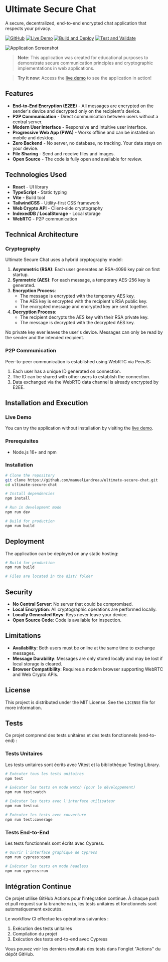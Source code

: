 # Ultimate Secure Chat

A secure, decentralized, end-to-end encrypted chat application that respects your privacy.

[![GitHub](https://img.shields.io/badge/GitHub-Repository-blue?logo=github)](https://github.com/manuelLandreau/ultimate-secure-chat)
[![Live Demo](https://img.shields.io/badge/Live-Demo-green?logo=web)](https://ultimate-secure-chat.vercel.app)
[![Build and Deploy](https://github.com/manuelLandreau/ultimate-secure-chat/actions/workflows/deploy.yml/badge.svg)](https://github.com/manuelLandreau/ultimate-secure-chat/actions/workflows/deploy.yml)
[![Test and Validate](https://github.com/manuelLandreau/ultimate-secure-chat/actions/workflows/test.yml/badge.svg)](https://github.com/manuelLandreau/ultimate-secure-chat/actions/workflows/test.yml)

![Application Screenshot](./screenshot.png)

> **Note**: This application was created for educational purposes to demonstrate secure communication principles and cryptographic implementations in web applications.

> **Try it now**: Access the [live demo](https://ultimate-secure-chat.vercel.app) to see the application in action!

## Features

- **End-to-End Encryption (E2EE)** - All messages are encrypted on the sender's device and decrypted only on the recipient's device.
- **P2P Communication** - Direct communication between users without a central server.
- **Modern User Interface** - Responsive and intuitive user interface.
- **Progressive Web App (PWA)** - Works offline and can be installed on mobile and desktop.
- **Zero Backend** - No server, no database, no tracking. Your data stays on your device.
- **File Sharing** - Send and receive files and images.
- **Open Source** - The code is fully open and available for review.

## Technologies Used

- **React** - UI library
- **TypeScript** - Static typing
- **Vite** - Build tool
- **TailwindCSS** - Utility-first CSS framework
- **Web Crypto API** - Client-side cryptography
- **IndexedDB / LocalStorage** - Local storage
- **WebRTC** - P2P communication

## Technical Architecture

### Cryptography

Ultimate Secure Chat uses a hybrid cryptography model:

1. **Asymmetric (RSA)**: Each user generates an RSA-4096 key pair on first startup.
2. **Symmetric (AES)**: For each message, a temporary AES-256 key is generated.
3. **Encryption Process**:
   - The message is encrypted with the temporary AES key.
   - The AES key is encrypted with the recipient's RSA public key.
   - The encrypted message and encrypted key are sent together.
4. **Decryption Process**:
   - The recipient decrypts the AES key with their RSA private key.
   - The message is decrypted with the decrypted AES key.

No private key ever leaves the user's device. Messages can only be read by the sender and the intended recipient.

### P2P Communication

Peer-to-peer communication is established using WebRTC via PeerJS:

1. Each user has a unique ID generated on connection.
2. The ID can be shared with other users to establish the connection.
3. Data exchanged via the WebRTC data channel is already encrypted by E2EE.

## Installation and Execution

### Live Demo

You can try the application without installation by visiting the [live demo](https://ultimate-secure-chat.vercel.app).

### Prerequisites

- Node.js 16+ and npm

### Installation

```bash
# Clone the repository
git clone https://github.com/manuelLandreau/ultimate-secure-chat.git
cd ultimate-secure-chat

# Install dependencies
npm install

# Run in development mode
npm run dev

# Build for production
npm run build
```

## Deployment

The application can be deployed on any static hosting:

```bash
# Build for production
npm run build

# Files are located in the dist/ folder
```

## Security

- **No Central Server**: No server that could be compromised.
- **Local Encryption**: All cryptographic operations are performed locally.
- **Locally Generated Keys**: Keys never leave your device.
- **Open Source Code**: Code is available for inspection.

## Limitations

- **Availability**: Both users must be online at the same time to exchange messages.
- **Message Durability**: Messages are only stored locally and may be lost if local storage is cleared.
- **Browser Compatibility**: Requires a modern browser supporting WebRTC and Web Crypto APIs.

## License

This project is distributed under the MIT License. See the `LICENSE` file for more information.

## Tests

Ce projet comprend des tests unitaires et des tests fonctionnels (end-to-end) :

### Tests Unitaires

Les tests unitaires sont écrits avec Vitest et la bibliothèque Testing Library.

```bash
# Exécuter tous les tests unitaires
npm test

# Exécuter les tests en mode watch (pour le développement)
npm run test:watch

# Exécuter les tests avec l'interface utilisateur
npm run test:ui

# Exécuter les tests avec couverture
npm run test:coverage
```

### Tests End-to-End

Les tests fonctionnels sont écrits avec Cypress.

```bash
# Ouvrir l'interface graphique de Cypress
npm run cypress:open

# Exécuter les tests en mode headless
npm run cypress:run
```

## Intégration Continue

Ce projet utilise GitHub Actions pour l'intégration continue. À chaque push et pull request sur la branche `main`, les tests unitaires et fonctionnels sont automatiquement exécutés.

Le workflow CI effectue les opérations suivantes :
1. Exécution des tests unitaires
2. Compilation du projet
3. Exécution des tests end-to-end avec Cypress

Vous pouvez voir les derniers résultats des tests dans l'onglet "Actions" du dépôt GitHub.
